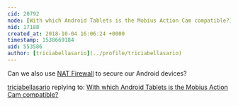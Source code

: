 ```yaml
---
cid: 20792
node: [With which Android Tablets is the Mobius Action Cam compatible?](../notes/apparao/09-29-2018/with-which-android-tablets-is-the-mobius-action-cam-compatible)
nid: 17188
created_at: 2018-10-04 16:06:24 +0000
timestamp: 1538669184
uid: 553586
author: [triciabellasario](../profile/triciabellasario)
---
```


Can we also use [NAT Firewall](https://www.ivacy.com/nat-firewall/) to secure our Android devices? 

[triciabellasario](../profile/triciabellasario) replying to: [With which Android Tablets is the Mobius Action Cam compatible?](../notes/apparao/09-29-2018/with-which-android-tablets-is-the-mobius-action-cam-compatible)

